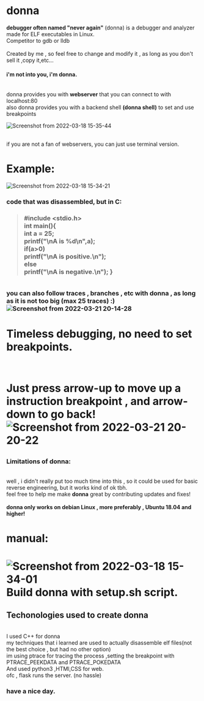 # donna

<b>debugger often named "never again"</b> (donna) is a debugger and analyzer made for ELF executables in Linux.
<br>Competitor to gdb or lldb<br>
<br>Created by me , so feel free to change and modify it , as long as you don't sell it ,copy it,etc...<br>
<h4>i'm not into you, i'm donna. </h4>
<br>donna provides you with <b>webserver</b> that you can connect to with localhost:80 
  <br>also donna provides you with a backend shell <b>(donna shell)</b> to set and use breakpoints</br>

![Screenshot from 2022-03-18 15-35-44](https://user-images.githubusercontent.com/59802817/159026803-a02f9757-a996-46d2-84ec-f9da0c7236db.png)


<br>if you are not a fan of webservers, you can just use terminal version.</br>
<h1>Example:</h1>

![Screenshot from 2022-03-18 15-34-21](https://user-images.githubusercontent.com/59802817/159027006-23768ace-15e9-4795-879a-e655f2c507dd.png)
<h3>code that was disassembled, but in C:<h3>

>#include <stdio.h>
  <br>int main(){
    <br>int a = 25;
    <br>printf("\nA is %d\n",a);
    <br>if(a>0)
    <br>  printf("\nA is positive.\n");
    <br>else
    <br>    printf("\nA is negative.\n");
  }


<br><b>you can also follow traces , branches , etc with donna , as long as it is not too big (max 25 traces) :)</b> </br>
![Screenshot from 2022-03-21 20-14-28](https://user-images.githubusercontent.com/59802817/159347493-1d5d7515-86e3-4d7f-9cd9-b67047fd7694.png)

  
<h1>Timeless debugging, no need to set breakpoints.<h1>
  
  <br><b>Just press arrow-up to move up a instruction breakpoint , and arrow-down to go back!</b></br>
![Screenshot from 2022-03-21 20-20-22](https://user-images.githubusercontent.com/59802817/159348174-819172ae-9f4e-40e8-950f-ce5684fcfc82.png)


<h3>Limitations of donna:</h3>
<br>well , i didn't really put too much time into this , so it could be used for basic reverse engineering, but it works kind of ok tbh.
<br>feel free to help me make <b>donna</b> great by contributing updates and fixes!</br>
  <br><b>donna only works on debian Linux , more preferably , Ubuntu 18.04 and higher!</b></br>


<h1>manual:<h1>
  
  ![Screenshot from 2022-03-18 15-34-01](https://user-images.githubusercontent.com/59802817/159028109-ed045e95-8079-4e8e-b94f-9134f3bf07c3.png)
  <br><b>Build donna with setup.sh script.</b></br>
<h2>Techonologies used to create donna</h2>
  <br>I used C++ for donna
  <br>my techniques that i learned are used to actually disassemble elf files(not the best choice , but had no other option)
  <br>im using ptrace for tracing the process ,setting the breakpoint with PTRACE_PEEKDATA and PTRACE_POKEDATA
   <br>And used python3 ,HTMl,CSS for web.
    <br>ofc , flask runs the server. (no hassle)
 
  <h3>have a nice day.</h3>
  
  
  
  
  
